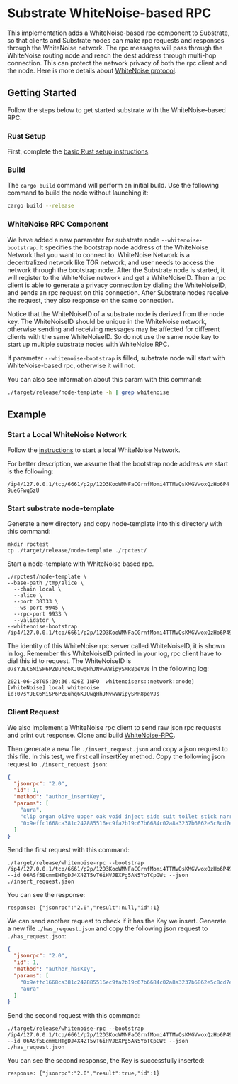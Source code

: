 # Substrate WhiteNoise-based RPC

This implementation adds a WhiteNoise-based rpc component to Substrate, so that clients and Substrate nodes can
make rpc requests and responses through the WhiteNoise network. The rpc messages will pass through the WhiteNoise
routing node and reach the dest address through multi-hop connection. This can protect the network privacy of both the
rpc client and the node. Here is more details
about [WhiteNoise protocol](https://github.com/Evanesco-Labs/WhiteNoise.rs).

## Getting Started

Follow the steps below to get started substrate with the WhiteNoise-based RPC.

### Rust Setup

First, complete the [basic Rust setup instructions](./bin/node-template/docs/rust-setup.md).

### Build

The `cargo build` command will perform an initial build. Use the following command to build the node without launching
it:

```sh
cargo build --release
```

### WhiteNoise RPC Component

We have added a new parameter for substrate node  `--whitenoise-bootstrap`. It specifies the bootstrap node address of
the WhiteNoise Network that you want to connect to. WhiteNoise Network is a decentralized network like TOR network, and user
needs to access the network through the bootstrap node. After the Substrate node is started, it will register to the
WhiteNoise network and get a WhiteNoiseID. Then a rpc client is able to generate a privacy connection by dialing the
WhiteNoiseID, and sends an rpc request on this connection. After Substrate nodes receive the request, they also response
on the same connection.

Notice that the WhiteNoiseID of a substrate node is derived from the node key.
The WhiteNoiseID should be unique in the WhiteNoise network, otherwise sending and receiving messages may be affected for different clients with the same WhiteNoiseID.
So do not use the same node key to start up multiple substrate nodes with WhiteNoise RPC.

If parameter `--whitenoise-bootstrap` is filled, substrate node will start with WhiteNoise-based rpc, otherwise it will not.

You can also see information about this param with this command:

```sh
./target/release/node-template -h | grep whitenoise
```

## Example

### Start a Local WhiteNoise Network

Follow the [instructions](https://github.com/Evanesco-Labs/WhiteNoise.rs#start-local-whitenoise-network) to start a local
WhiteNoise Network.

For better description, we assume that the bootstrap node address we start is the following:

`/ip4/127.0.0.1/tcp/6661/p2p/12D3KooWMNFaCGrnfMomi4TTMvQsKMGVwoxQzHo6P49ue6Fwq6zU`

### Start substrate node-template

Generate a new directory and copy node-template into this directory with this command:

```shell
mkdir rpctest
cp ./target/release/node-template ./rpctest/
```

Start a node-template with WhiteNoise based rpc.

```shell
./rpctest/node-template \
--base-path /tmp/alice \
  --chain local \
  --alice \
  --port 30333 \
  --ws-port 9945 \
  --rpc-port 9933 \
  --validator \
--whitenoise-bootstrap /ip4/127.0.0.1/tcp/6661/p2p/12D3KooWMNFaCGrnfMomi4TTMvQsKMGVwoxQzHo6P49ue6Fwq6zU
```

The identity of this WhiteNoise rpc server called WhiteNoiseID, it is shown in log. Remember this WhiteNoiseID printed in your log,
rpc client have to dial this id to request. The WhiteNoiseID
is `07sYJEC6MiSP6PZBuhq6KJUwgHhJNvwVWipySMR8peVJs` in the following log:

```shell
2021-06-28T05:39:36.426Z INFO  whitenoisers::network::node] [WhiteNoise] local whitenoise id:07sYJEC6MiSP6PZBuhq6KJUwgHhJNvwVWipySMR8peVJs
```

### Client Request

We also implement a WhiteNoise rpc client to send raw json rpc requests and print out response. Clone and
build [WhiteNoise-RPC](https://github.com/Evanesco-Labs/WhiteNoise-RPC#rpc-client).

Then generate a new file `./insert_request.json` and copy a json request to this file. In this test, we first call
insertKey method. Copy the following json request to `./insert_request.json`:

```json
{
  "jsonrpc": "2.0",
  "id": 1,
  "method": "author_insertKey",
  "params": [
    "aura",
    "clip organ olive upper oak void inject side suit toilet stick narrow",
    "0x9effc1668ca381c242885516ec9fa2b19c67b6684c02a8a3237b6862e5c8cd7e"
  ]
}
```

Send the first request with this command:

```shell
./target/release/whitenoise-rpc --bootstrap /ip4/127.0.0.1/tcp/6661/p2p/12D3KooWMNFaCGrnfMomi4TTMvQsKMGVwoxQzHo6P49ue6Fwq6zU --id 06ASf5EcmmEHTgDJ4X4ZT5vT6iHVJBXPg5AN5YoTCpGWt --json ./insert_request.json
```

You can see the response:

```
response: {"jsonrpc":"2.0","result":null,"id":1}
```

We can send another request to check if it has the Key we insert. Generate a new file `./has_request.json` and copy the
following json request to `./has_request.json`:

```json
{
  "jsonrpc": "2.0",
  "id": 1,
  "method": "author_hasKey",
  "params": [
    "0x9effc1668ca381c242885516ec9fa2b19c67b6684c02a8a3237b6862e5c8cd7e",
    "aura"
  ]
}
```

Send the second request with this command:

```shell
./target/release/whitenoise-rpc --bootstrap /ip4/127.0.0.1/tcp/6661/p2p/12D3KooWMNFaCGrnfMomi4TTMvQsKMGVwoxQzHo6P49ue6Fwq6zU --id 06ASf5EcmmEHTgDJ4X4ZT5vT6iHVJBXPg5AN5YoTCpGWt --json ./has_request.json
```

You can see the second response, the Key is successfully inserted:

```
response: {"jsonrpc":"2.0","result":true,"id":1}
```

